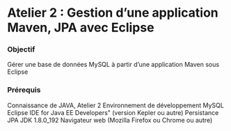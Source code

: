 # Atelier 2 : Gestion d’une application Maven, JPA avec Eclipse

### Objectif

Gérer une base de données MySQL à partir d’une application Maven sous Eclipse

### Prérequis

Connaissance de JAVA, Atelier 2
Environnement de développement
MySQL
Eclipse IDE for Java EE Developers" (version Kepler ou autre)
Persistance JPA
JDK 1.8.0_192 
Navigateur web (Mozilla Firefox ou Chrome ou autre)
